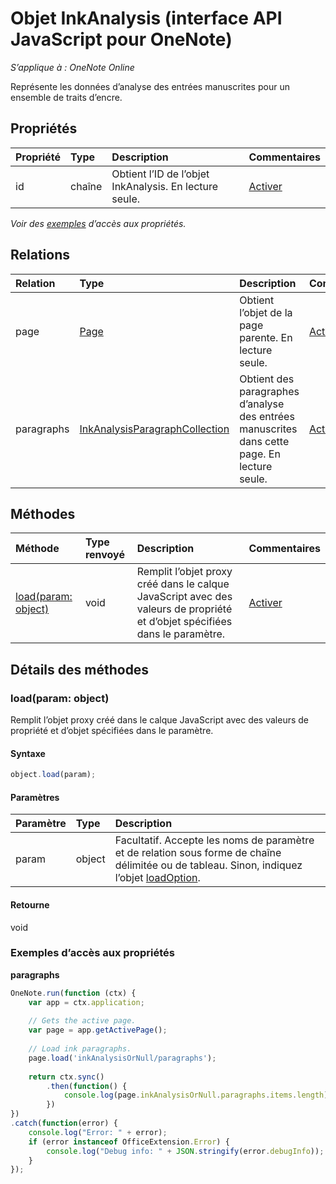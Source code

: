 # Objet InkAnalysis (interface API JavaScript pour OneNote)

_S’applique à : OneNote Online_   


Représente les données d’analyse des entrées manuscrites pour un ensemble de traits d’encre.

## Propriétés

| Propriété     | Type   |Description|Commentaires|
|:---------------|:--------|:----------|:-------|
|id|chaîne|Obtient l’ID de l’objet InkAnalysis. En lecture seule.|[Activer](https://github.com/OfficeDev/office-js-docs/issues/new?title=OneNote-inkAnalysis-id)|

_Voir des [exemples](#exemples) d’accès aux propriétés._

## Relations
| Relation | Type   |Description| Commentaires|
|:---------------|:--------|:----------|:-------|
|page|[Page](page.md)|Obtient l’objet de la page parente. En lecture seule.|[Activer](https://github.com/OfficeDev/office-js-docs/issues/new?title=OneNote-inkAnalysis-page)|
|paragraphs|[InkAnalysisParagraphCollection](inkanalysisparagraphcollection.md)|Obtient des paragraphes d’analyse des entrées manuscrites dans cette page. En lecture seule.|[Activer](https://github.com/OfficeDev/office-js-docs/issues/new?title=OneNote-inkAnalysis-paragraphs)|

## Méthodes

| Méthode           | Type renvoyé    |Description| Commentaires|
|:---------------|:--------|:----------|:-------|
|[load(param: object)](#loadparam-object)|void|Remplit l’objet proxy créé dans le calque JavaScript avec des valeurs de propriété et d’objet spécifiées dans le paramètre.|[Activer](https://github.com/OfficeDev/office-js-docs/issues/new?title=OneNote-inkAnalysis-load)|

## Détails des méthodes


### load(param: object)
Remplit l’objet proxy créé dans le calque JavaScript avec des valeurs de propriété et d’objet spécifiées dans le paramètre.

#### Syntaxe
```js
object.load(param);
```

#### Paramètres
| Paramètre    | Type   |Description|
|:---------------|:--------|:----------|
|param|object|Facultatif. Accepte les noms de paramètre et de relation sous forme de chaîne délimitée ou de tableau. Sinon, indiquez l’objet [loadOption](loadoption.md).|

#### Retourne
void
### Exemples d’accès aux propriétés

**paragraphs**
```js
OneNote.run(function (ctx) {        
    var app = ctx.application;
    
    // Gets the active page.
    var page = app.getActivePage();
    
    // Load ink paragraphs.
    page.load('inkAnalysisOrNull/paragraphs');
    
    return ctx.sync()
        .then(function() {
            console.log(page.inkAnalysisOrNull.paragraphs.items.length);
        })
})
.catch(function(error) {
    console.log("Error: " + error);
    if (error instanceof OfficeExtension.Error) {
        console.log("Debug info: " + JSON.stringify(error.debugInfo));
    }
}); 
```